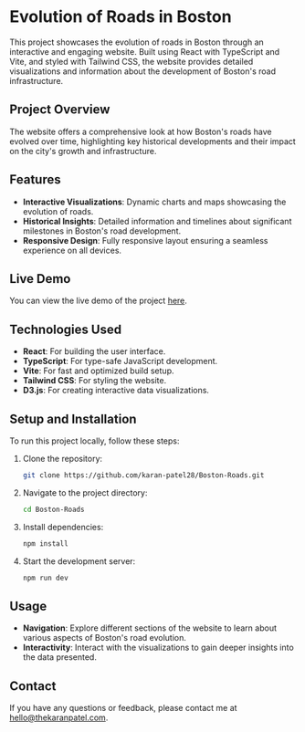 # Evolution of Roads in Boston

This project showcases the evolution of roads in Boston through an interactive and engaging website. Built using React with TypeScript and Vite, and styled with Tailwind CSS, the website provides detailed visualizations and information about the development of Boston's road infrastructure.

## Project Overview

The website offers a comprehensive look at how Boston's roads have evolved over time, highlighting key historical developments and their impact on the city's growth and infrastructure.

## Features

- **Interactive Visualizations**: Dynamic charts and maps showcasing the evolution of roads.
- **Historical Insights**: Detailed information and timelines about significant milestones in Boston's road development.
- **Responsive Design**: Fully responsive layout ensuring a seamless experience on all devices.

## Live Demo

You can view the live demo of the project [here](https://bostonroads.thekaranpatel.com/).

## Technologies Used

- **React**: For building the user interface.
- **TypeScript**: For type-safe JavaScript development.
- **Vite**: For fast and optimized build setup.
- **Tailwind CSS**: For styling the website.
- **D3.js**: For creating interactive data visualizations.

## Setup and Installation

To run this project locally, follow these steps:

1. Clone the repository:
   ```bash
   git clone https://github.com/karan-patel28/Boston-Roads.git
   ```

2. Navigate to the project directory:
    ```bash
    cd Boston-Roads
    ```

3. Install dependencies:
    ```bash
    npm install
    ```

4. Start the development server:
    ```bash
    npm run dev
    ```
  
## Usage

- **Navigation**: Explore different sections of the website to learn about various aspects of Boston's road evolution.
- **Interactivity**: Interact with the visualizations to gain deeper insights into the data presented.

## Contact

If you have any questions or feedback, please contact me at hello@thekaranpatel.com.
